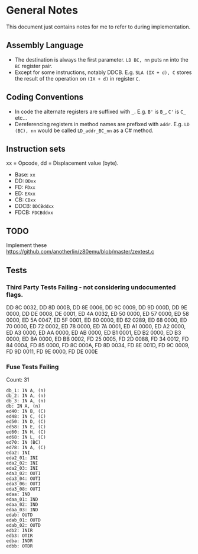 ﻿# General Notes

This document just contains notes for me to refer to during implementation.

## Assembly Language

- The destination is always the first parameter. `LD BC, nn` puts `nn` into the `BC` register pair.
- Except for some instructions, notably DDCB. E.g. `SLA (IX + d), C` stores the result of the operation on `(IX + d)` in register `C`.

## Coding Conventions

- In code the alternate registers are suffixed with `_`. E.g. `B'` is `B_`, `C'` is `C_` etc...
- Dereferencing registers in method names are prefixed with `addr`. E.g. `LD (BC), nn` would be called `LD_addr_BC_nn` as a C# method.

## Instruction sets

xx = Opcode, dd = Displacement value (byte).

- Base: `xx`
- DD: `DDxx`
- FD: `FDxx`
- ED: `EXxx`
- CB: `CBxx`
- DDCB: `DDCBddxx`
- FDCB: `FDCBddxx`

## TODO

Implement these https://github.com/anotherlin/z80emu/blob/master/zextest.c

## Tests

### Third Party Tests Failing - not considering undocumented flags.

DD 8C 0032, DD 8D 000B, DD 8E 0006, DD 9C 0009, DD 9D 000D, DD 9E 0000, DD DE 0008, DE 0001, 
ED 4A 0032, ED 50 0000, ED 57 0000, ED 58 0000, ED 5A 0047, ED 5F 0001, ED 60 0000, ED 62 0289, ED 68 0000, ED 70 0000, ED 72 0002, 
ED 78 0000, ED 7A 0001, ED A1 0000, ED A2 0000, ED A3 0000, ED AA 0000, ED AB 0000, ED B1 0001, ED B2 0000, ED B3 0000, ED BA 0000, ED BB 0002, 
FD 25 0005, FD 2D 0088, FD 34 0012, FD 84 0004, FD 85 0000, FD 8C 000A, FD 8D 0034, FD 8E 001D, FD 9C 0009, FD 9D 0011, FD 9E 0000, FD DE 000E

### Fuse Tests Failing

Count: 31

```
db_1: IN A, (n)
db_2: IN A, (n)
db_3: IN A, (n)
db: IN A, (n)
ed40: IN B, (C)
ed48: IN C, (C)
ed50: IN D, (C)
ed58: IN E, (C)
ed60: IN H, (C)
ed68: IN L, (C)
ed70: IN (BC)
ed78: IN A, (C)
eda2: INI
eda2_01: INI
eda2_02: INI
eda2_03: INI
eda3_02: OUTI
eda3_04: OUTI
eda3_06: OUTI
eda3_08: OUTI
edaa: IND
edaa_01: IND
edaa_02: IND
edaa_03: IND
edab: OUTD
edab_01: OUTD
edab_02: OUTD
edb2: INIR
edb3: OTIR
edba: INDR
edbb: OTDR
```